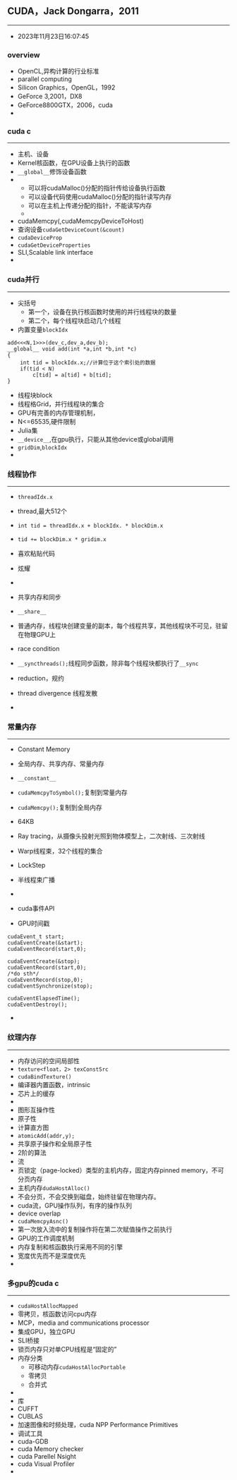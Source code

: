 ## CUDA，Jack Dongarra，2011  

---

- 2023年11月23日16:07:45  
###  overview  
- OpenCL,异构计算的行业标准  
- parallel computing  
- Silicon Graphics，OpenGL，1992  
- GeForce 3,2001，DX8  
- GeForce8800GTX，2006，cuda  
- 
### cuda c
---
- 主机、设备  
- Kernel核函数，在GPU设备上执行的函数  
- `__global__`修饰设备函数  
- 
	- 可以将cudaMalloc()分配的指针传给设备执行函数  
	- 可以设备代码使用cudaMalloc()分配的指针读写内存  
	- 可以在主机上传递分配的指针，不能读写内存  
	- 
- cudaMemcpy(,cudaMemcpyDeviceToHost)  
- 查询设备`cudaGetDeviceCount(&count)`  
- `cudaDeviceProp`  
- `cudaGetDeviceProperties`  
- SLI,Scalable link interface  
- 
### cuda并行 
---
- 尖括号
	- 第一个，设备在执行核函数时使用的并行线程块的数量  
    - 第二个，每个线程块启动几个线程
- 内置变量`blockIdx`
```
add<<<N,1>>>(dev_c,dev_a,dev_b);
__global__ void add(int *a,int *b,int *c)
{
	int tid = blockIdx.x;//计算位于这个索引处的数据
	if(tid < N)
		c[tid] = a[tid] + b[tid];
}
```
- 线程块block  
- 线程格Grid，并行线程块的集合  
- GPU有完善的内存管理机制，  
- N<=65535,硬件限制  
- Julia集  
- `__device__`,在gpu执行，只能从其他device或global调用  
- `gridDim`,`blockIdx`  
- 
### 线程协作  
---
- `threadIdx.x`  
- thread,最大512个  
- `int tid = threadIdx.x + blockIdx. * blockDim.x`  
- `tid += blockDim.x * gridim.x`  
- 喜欢粘贴代码  
- 炫耀  
- 
- 共享内存和同步  
- `__share__`  
- 普通内存，线程块创建变量的副本，每个线程共享，其他线程块不可见，驻留在物理GPU上  

- race condition  
- `__syncthreads();`线程同步函数，除非每个线程块都执行了`__sync`  
- reduction，规约  
- thread divergence 线程发散  
- 
### 常量内存  
---
- Constant Memory  
- 全局内存、共享内存、常量内存  
- `__constant__`  
- `cudaMemcpyToSymbol();`复制到常量内存  
- `cudaMemcpy();`复制到全局内存  
- 64KB  
- Ray tracing，从摄像头投射光照到物体模型上，二次射线、三次射线  
- Warp线程束，32个线程的集合  
- LockStep  
- 半线程束广播  
- 

- cuda事件API  
- GPU时间戳  
```
cudaEvent_t start;
cudaEventCreate(&start);
cudaEventRecord(start,0);

cudaEventCreate(&stop);
cudaEventRecord(start,0);
/*do sth*/
cudaEventRecord(stop,0);
cudaEventSynchronize(stop);

cudaEventElapsedTime();
cudaEventDestroy();
```
- 
### 纹理内存  
---
- 内存访问的空间局部性  
- `texture<float，2> texConstSrc`  
- `cudaBindTexture()`  
- 编译器内置函数，intrinsic  
- 芯片上的缓存  
- 
- 图形互操作性  
- 原子性  
- 计算直方图  
- `atomicAdd(addr,y);`  
- 共享原子操作和全局原子性  
- 2阶的算法  
- 流  
- 页锁定（page-locked）类型的主机内存，固定内存pinned memory，不可分页内存  
- 主机内存`dudaHostAlloc()`  
- 不会分页，不会交换到磁盘，始终驻留在物理内存。  
- cuda流，GPU操作队列，有序的操作队列  
- device overlap  
- `cudaMemcpyAsnc()`  
- 第一次放入流中的复制操作将在第二次赋值操作之前执行  
- GPU的工作调度机制  
- 内存复制和核函数执行采用不同的引擎  
- 宽度优先而不是深度优先  
- 
### 多gpu的cuda c  
---
- `cudaHostAllocMapped`  
- 零拷贝，核函数访问cpu内存  
- MCP，media and communications processor  
- 集成GPU，独立GPU  
- SLI桥接  
- 锁页内存只对单CPU线程是“固定的”  
- 内存分类  
    - 可移动内存`cudaHostAllocPortable`  
    - 零拷贝  
    - 合并式  
- 
- 库  
- CUFFT  
- CUBLAS  
- 加速图像和时频处理，cuda NPP Performance Primitives  
- 调试工具 
- cuda-GDB  
- cuda Memory checker 
- cuda Parellel Nsight  
- cuda Visual Profiler  
- 








